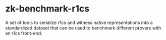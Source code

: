 # zk-benchmark-r1cs
A set of tools to serialize r1cs and witness native representations into a standardized dataset that can be used to benchmark different provers with an r1cs front-end.
